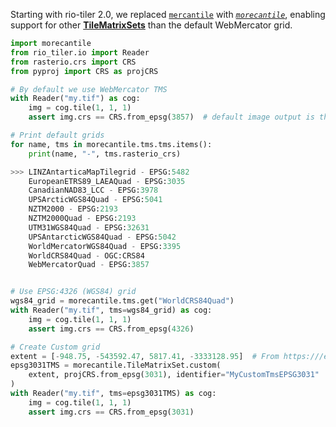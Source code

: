 
Starting with rio-tiler 2.0, we replaced [`mercantile`][mercantile] with [_`morecantile`_][morecantile], enabling support for other [**TileMatrixSets**](http://docs.opengeospatial.org/is/17-083r2/17-083r2.html) than the default WebMercator grid.

[mercantile]: https://github.com/mapbox/mercantile
[morecantile]: https://github.com/developmentseed/morecantile

```python
import morecantile
from rio_tiler.io import Reader
from rasterio.crs import CRS
from pyproj import CRS as projCRS

# By default we use WebMercator TMS
with Reader("my.tif") as cog:
    img = cog.tile(1, 1, 1)
    assert img.crs == CRS.from_epsg(3857)  # default image output is the TMS crs (WebMercator)

# Print default grids
for name, tms in morecantile.tms.tms.items():
    print(name, "-", tms.rasterio_crs)

>>> LINZAntarticaMapTilegrid - EPSG:5482
    EuropeanETRS89_LAEAQuad - EPSG:3035
    CanadianNAD83_LCC - EPSG:3978
    UPSArcticWGS84Quad - EPSG:5041
    NZTM2000 - EPSG:2193
    NZTM2000Quad - EPSG:2193
    UTM31WGS84Quad - EPSG:32631
    UPSAntarcticWGS84Quad - EPSG:5042
    WorldMercatorWGS84Quad - EPSG:3395
    WorldCRS84Quad - OGC:CRS84
    WebMercatorQuad - EPSG:3857


# Use EPSG:4326 (WGS84) grid
wgs84_grid = morecantile.tms.get("WorldCRS84Quad")
with Reader("my.tif", tms=wgs84_grid) as cog:
    img = cog.tile(1, 1, 1)
    assert img.crs == CRS.from_epsg(4326)

# Create Custom grid
extent = [-948.75, -543592.47, 5817.41, -3333128.95]  # From https:///epsg.io/3031
epsg3031TMS = morecantile.TileMatrixSet.custom(
    extent, projCRS.from_epsg(3031), identifier="MyCustomTmsEPSG3031"
)
with Reader("my.tif", tms=epsg3031TMS) as cog:
    img = cog.tile(1, 1, 1)
    assert img.crs == CRS.from_epsg(3031)
```
